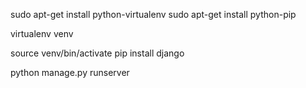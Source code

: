 sudo apt-get install python-virtualenv
sudo apt-get install python-pip


virtualenv venv


source venv/bin/activate
pip install django

python manage.py runserver


